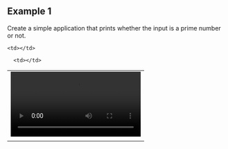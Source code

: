 ## Example 1

Create a simple application that prints whether the input is a prime number or not.

<table>
  <tr>
    <td><video src="https://user-images.githubusercontent.com/54884571/156938210-518e6445-8b54-4b56-900a-4d2bd2352179.mp4"></video></td>

    <td></td>
   </tr> 
   <tr>
      <td></td>

      <td></td>
  </tr>
</table>
